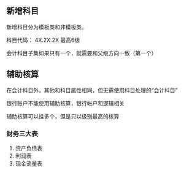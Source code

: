 ## 新增科目
新增科目分为模板类和非模板类。

科目代码： 4X.2X.2X 最高6级

会计科目子集如果只有一个，就需要和父级方向一致（第一个）

## 辅助核算
在会计科目外，其他和科目属性相同，但无需使用科目处理的“会计科目”

银行账户不能使用辅助核算，银行帐户和逻辑相关

辅助核算可以挂多个，但是只以级别最高的核算

### 财务三大表

1. 资产负债表
2. 利润表
3. 现金流量表